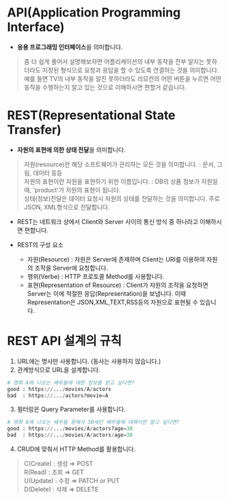 # API(Application Programming Interface)  
- **응용 프로그래밍 인터페이스**을 의미합니다.

> 좀 더 쉽게 풀어서 설명해보자면
> 어플리케이션의 내부 동작을 전부 알지는 못하더라도 지정된 형식으로 요청과 응답을 할 수 있도록 연결하는 것을 의미합니다.
> 예를 들면 TV의 내부 동작을 알진 못하더라도 리모컨의 어떤 버튼을 누르면 어떤 동작을 수행하는지 알고 있는 것으로 이해하시면 편할거 같습니다.


# REST(Representational State Transfer)
- **자원의 표현에 의한 상태 전달**을 의미합니다.

> 자원(resource)란 해당 소프트웨어가 관리하는 모든 것을 의미합니다. : 문서, 그림, 데이터 등등  
> 자원의 표현이란 자원을 표현하기 위한 이름입니다. : DB의 상품 정보가 자원일 때, 'product'가 자원의 표현이 됩니다.  
> 상태(정보)전달은 데이터 요청시 자원의 상태를 전달하는 것을 의미합니다. 주로 JSON, XML형식으로 전달합니다.

- REST는 네트워크 상에서 Client와 Server 사이의 통신 방식 중 하나라고 이해하시면 편합니다.

- REST의 구성 요소
  - 자원(Resource) : 자원은 Server에 존재하며 Client는 URI를 이용하여 자원의 조작을 Server에 요청합니다.
  - 행위(Verbe) : HTTP 프로토콜 Method를 사용합니다.
  - 표현(Representation of Resource) : Client가 자원의 조작을 요청하면 Server는 이에 적절한 응답(Representation)을 보냅니다. 이때 Representation은 JSON,XML,TEXT,RSS등의 자원으로 표현될 수 있습니다.

# REST API 설계의 규칙
1. URL에는 명사만 사용합니다. (동사는 사용하지 않습니다.)  
2. 관계방식으로 URL을 설계합니다.  
```python
# 영화 A에 나오는 배우들에 대한 정보를 받고 싶다면?
good : https://.../movies/A/actors
bad  : https://.../actors?movie=A
```  
3. 필터링은 Query Parameter를 사용합니다.
```python
# 영화 A에 나오는 배우들 중에서 30세인 배우들에 대해서만 알고 싶다면?
good : https://.../movies/A/actors?age=30
bad  : https://.../movies/A/actors/age=30
```  
4. CRUD에 맞춰서 HTTP Method를 활용합니다.
> C(Create) : 생성 ⇒ POST  
> R(Read)   : 조회 ⇒ GET  
> U(Update) : 수정 ⇒ PATCH or PUT  
> D(Delete) : 삭제 ⇒ DELETE  
